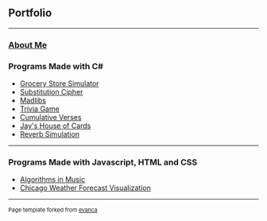 ## Portfolio

---
### [About Me](README.md)
### Programs Made with C#


- [Grocery Store Simulator](sample_page.md)
- [Substitution Cipher](Substitution_Cipher.md)
- [Madlibs](Madlibs.md)
- [Trivia Game](TriviaGame.md)
- [Cumulative Verses](CumulativeVerses.md)
- [Jay's House of Cards](HouseOfCards.md)
- [Reverb Simulation](ReverbSim.md)

---
### Programs Made with Javascript, HTML and CSS


- [Algorithms in Music](Algorithms_in_Music.md)
- [Chicago Weather Forecast Visualization](Chicago_Temperature.md)



---
<p style="font-size:11px">Page template forked from <a href="https://github.com/evanca/quick-portfolio">evanca</a></p>
<!-- Remove above link if you don't want to attibute -->
